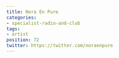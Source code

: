 ```yaml
---
title: Nora En Pure
categories:
- specialist-radio-and-club
tags:
- artist
position: 72
twitter: https://twitter.com/noraenpure
---
```


